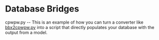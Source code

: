 # Database Bridges

cpwpw.py -- This is an example of how you can turn a converter like [bbx2cpwpw.py](../converters/bbx2cpwpw.py) into a script that directly populates your database with the output from a model.